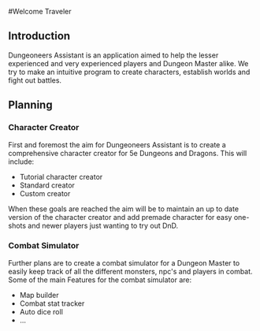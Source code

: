 #Welcome Traveler

## Introduction

Dungeoneers Assistant is an application aimed to help the lesser experienced and very experienced players and Dungeon Master alike.
We try to make an intuitive program to create characters, establish worlds and fight out battles.

## Planning

### Character Creator

First and foremost the aim for Dungeoneers Assistant is to create a comprehensive character creator for 5e Dungeons and Dragons. 
This will include:

-  Tutorial character creator
- Standard creator
- Custom creator

When these goals are reached the aim will be to maintain an up to date version of the character creator and add premade character for easy one-shots and newer players just wanting to try out DnD. 

### Combat Simulator

Further plans are to create a combat simulator for a Dungeon Master to easily keep track of all the different monsters, npc's and players in combat. 
Some of the main Features for the combat simulator are:

- Map builder
- Combat stat tracker
- Auto dice roll
- ...